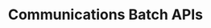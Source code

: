---
title: Communications Batch APIs
description: Communications Batch APIs
openAPISpec: https://raw.githubusercontent.com/AdobeDocs/experience-manager-forms-cloud-service-developer-reference/main/src/swagger-specs/batch.yaml
--- 